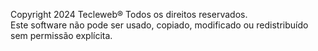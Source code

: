 Copyright 2024 Tecleweb®
Todos os direitos reservados.  
Este software não pode ser usado, copiado, modificado ou redistribuído sem permissão explícita.